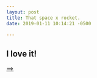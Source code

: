 ```yaml
---
layout: post
title: That space x rocket. 
date: 2019-01-11 10:14:21 -0500

---
```


## I love it!
<a href="https://www.space.com/42979-spacex-starship-test-vehicle-photo.html" title="">
    ==>
</a>

